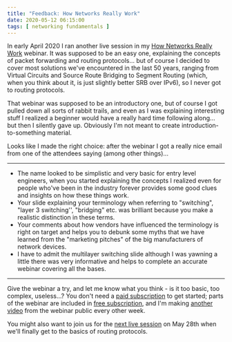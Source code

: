 ```yaml
---
title: "Feedback: How Networks Really Work"
date: 2020-05-12 06:15:00
tags: [ networking fundamentals ]
---
```

In early April 2020 I ran another live session in my [How Networks Really Work](https://www.ipspace.net/How_Networks_Really_Work) webinar. It was supposed to be an easy one, explaining the concepts of packet forwarding and routing protocols... but of course I decided to cover most solutions we've encountered in the last 50 years, ranging from Virtual Circuits and Source Route Bridging to Segment Routing (which, when you think about it, is just slightly better SRB over IPv6), so I never got to routing protocols.

That webinar was supposed to be an introductory one, but of course I got pulled down all sorts of rabbit trails, and even as I was explaining interesting stuff I realized a beginner would have a really hard time following along... but then I silently gave up. Obviously I'm not meant to create introduction-to-something material.
<!--more-->
Looks like I made the right choice: after the webinar I got a really nice email from one of the attendees saying (among other things)...
- - -
- The name looked to be simplistic and very basic for entry level engineers, when you started explaining the concepts I realized even for people who've been in the industry forever provides some good clues and insights on how these things work.
- Your slide explaining your terminology when referring to "switching", "layer 3 switching'', "bridging" etc. was brilliant because you make a realistic distinction in these terms.
- Your comments about how vendors have influenced the terminology is right on target and helps you to debunk some myths that we have learned from the "marketing pitches" of the big manufacturers of network devices.
- I have to admit the multilayer switching slide although I was yawning a little there was very informative and helps to complete an accurate webinar covering all the bases.
- - -
Give the webinar a try, and let me know what you think - is it too basic, too complex, useless...? You don't need a [paid subscription](https://www.ipspace.net/Subscription/) to get started; parts of the webinar are included in [free subscription](https://www.ipspace.net/Subscription/Free), and I'm making [another video](/tag/video.html) from the webinar public every other week.

You might also want to join us for the [next live session](https://www.ipspace.net/Webinars/Sessions) on May 28th when we'll finally get to the basics of routing protocols.